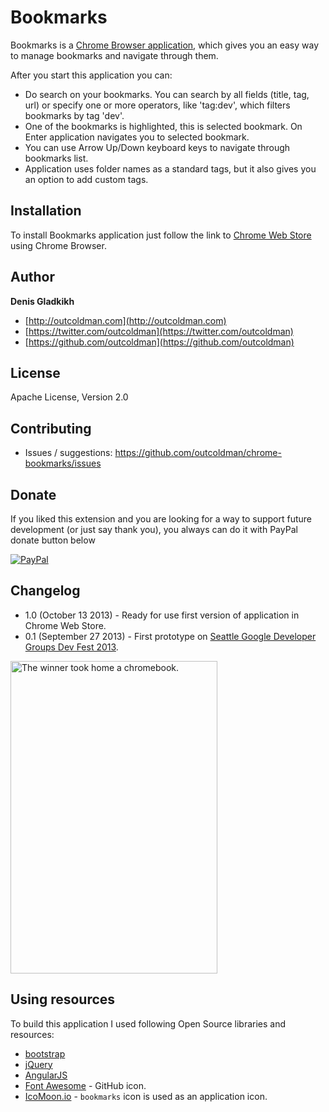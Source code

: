 # Bookmarks

Bookmarks is a [Chrome Browser application](https://chrome.google.com/webstore/detail/bookmarks/aahpfefkmihhdabllidnlipghcjgpkdm), which gives you an easy way to manage bookmarks and navigate through them. 

After you start this application you can:

- Do search on your bookmarks. You can search by all fields (title, tag, url) or specify one or more operators, like 'tag:dev', which filters bookmarks by tag 'dev'.
- One of the bookmarks is highlighted, this is selected bookmark. On Enter application navigates you to selected bookmark.
- You can use Arrow Up/Down keyboard keys to navigate through bookmarks list.
- Application uses folder names as a standard tags, but it also gives you an option to add custom tags. 

## Installation

To install Bookmarks application just follow the link to [Chrome Web Store](https://chrome.google.com/webstore/detail/bookmarks/aahpfefkmihhdabllidnlipghcjgpkdm) using Chrome Browser.

## Author
**Denis Gladkikh**

- [http://outcoldman.com](http://outcoldman.com)
- [https://twitter.com/outcoldman](https://twitter.com/outcoldman)
- [https://github.com/outcoldman](https://github.com/outcoldman)

## License
  Apache License, Version 2.0

## Contributing
- Issues / suggestions: https://github.com/outcoldman/chrome-bookmarks/issues

## Donate
If you liked this extension and you are looking for a way to support future development (or just say thank you), you always can do it with PayPal donate button below

[![PayPal](https://www.paypalobjects.com/en_US/i/btn/btn_donate_LG.gif "PayPal Donation")](https://www.paypal.com/cgi-bin/webscr?cmd=_donations&business=outcoldman%40gmail%2ecom&lc=US&item_name=Donation%20for%20supporting%20bookmarks%20application&currency_code=USD&bn=PP%2dDonationsBF%3abtn_donate_LG%2egif%3aNonHosted)

## Changelog
- 1.0 (October 13 2013) - Ready for use first version of application in Chrome Web Store.
- 0.1 (September 27 2013) - First prototype on [Seattle Google Developer Groups Dev Fest 2013](http://www.meetup.com/seattle-gdg/events/125948972/). 

<a href="http://www.flickr.com/photos/pahphotos/10015447933/" title="The winner took home a chromebook. by Seattle.roamer, on Flickr"><img src="http://farm8.staticflickr.com/7320/10015447933_f59bee5f0b.jpg" width="331" height="500" alt="The winner took home a chromebook."></a>

## Using resources
To build this application I used following Open Source libraries and resources:

- [bootstrap](http://getbootstrap.com/)
- [jQuery](https://jquery.org)
- [AngularJS](http://angularjs.org/)
- [Font Awesome](http://fortawesome.github.io/Font-Awesome/) - GitHub icon.
- [IcoMoon.io](http://icomoon.io/) - `bookmarks` icon is used as an application icon.
